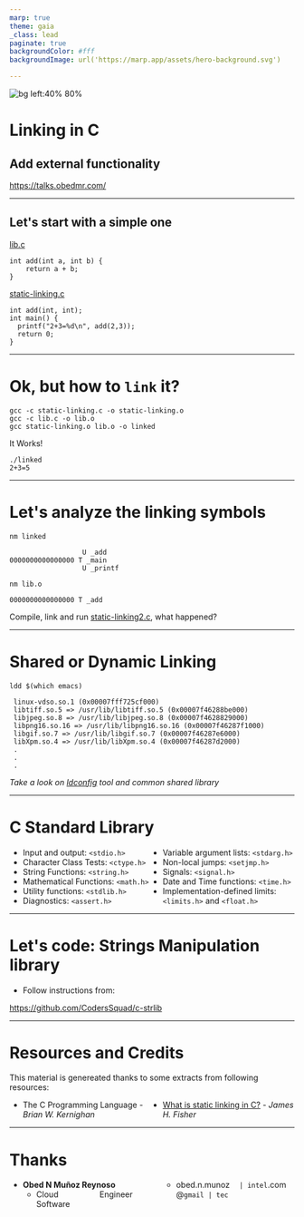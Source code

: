 ```yaml
---
marp: true
theme: gaia
_class: lead
paginate: true
backgroundColor: #fff
backgroundImage: url('https://marp.app/assets/hero-background.svg')

---
```


![bg left:40% 80%](https://www.pngkit.com/png/full/101-1010012_c-programming-icon-c-programming-language-logo.png)

# **Linking in C**
## Add external functionality

https://talks.obedmr.com/


---

## Let's start with a simple one


[lib.c](./src/03/lib.c)
```
int add(int a, int b) {
    return a + b;
}
```

[static-linking.c](./src/03/static-linking.c)
```
int add(int, int);
int main() {
  printf("2+3=%d\n", add(2,3));
  return 0;
}
```

---

# Ok, but how to `link` it?

```
gcc -c static-linking.c -o static-linking.o
gcc -c lib.c -o lib.o
gcc static-linking.o lib.o -o linked
```

It Works!
```
./linked
2+3=5
```

---

# Let's analyze the linking symbols

`nm linked`
```
                  U _add
0000000000000000 T _main
                  U _printf
```
`nm lib.o`
```
0000000000000000 T _add
```

Compile, link and run [static-linking2.c](src/03/static-linking2.c), what happened?

---

# Shared or Dynamic Linking

`ldd $(which emacs)`
```
 linux-vdso.so.1 (0x00007fff725cf000)
 libtiff.so.5 => /usr/lib/libtiff.so.5 (0x00007f46288be000)
 libjpeg.so.8 => /usr/lib/libjpeg.so.8 (0x00007f4628829000)
 libpng16.so.16 => /usr/lib/libpng16.so.16 (0x00007f46287f1000)
 libgif.so.7 => /usr/lib/libgif.so.7 (0x00007f46287e6000)
 libXpm.so.4 => /usr/lib/libXpm.so.4 (0x00007f46287d2000)
 .
 .
 .
```
_Take a look on [ldconfig](http://man7.org/linux/man-pages/man8/ldconfig.8.html][ldconfig) tool and common shared library_


---

# C Standard Library
- Input and output: `<stdio.h>`
- Character Class Tests: `<ctype.h>`
- String Functions: `<string.h>`
- Mathematical Functions: `<math.h>`
- Utility functions: `<stdlib.h>`
- Diagnostics: `<assert.h>`
- Variable argument lists: `<stdarg.h>`
- Non-local jumps: `<setjmp.h>`
- Signals: `<signal.h>`
- Date and Time functions: `<time.h>`
- Implementation-defined limits: `<limits.h>` and `<float.h>`

<style scoped>
ul { columns: 2; }
</style>
---

# Let's code: Strings Manipulation library

- Follow instructions from:

https://github.com/CodersSquad/c-strlib


---

# Resources and Credits
This material is genereated thanks to some extracts from following resources:

- The C Programming Language - _Brian_ _W._ _Kernighan_
- [What is static linking in C?](https://jameshfisher.com/2017/08/26/static-linking.html) - _James_ _H._ _Fisher_


---

# Thanks

- **Obed N Muñoz Reynoso**
	- Cloud Software Engineer
	- obed.n.munoz@``gmail | tec | intel``.com
